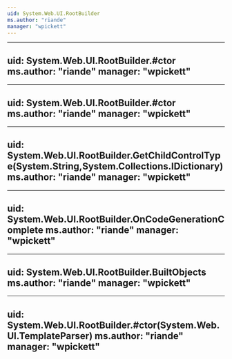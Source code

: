 ```yaml
---
uid: System.Web.UI.RootBuilder
ms.author: "riande"
manager: "wpickett"
---
```


---
uid: System.Web.UI.RootBuilder.#ctor
ms.author: "riande"
manager: "wpickett"
---

---
uid: System.Web.UI.RootBuilder.#ctor
ms.author: "riande"
manager: "wpickett"
---

---
uid: System.Web.UI.RootBuilder.GetChildControlType(System.String,System.Collections.IDictionary)
ms.author: "riande"
manager: "wpickett"
---

---
uid: System.Web.UI.RootBuilder.OnCodeGenerationComplete
ms.author: "riande"
manager: "wpickett"
---

---
uid: System.Web.UI.RootBuilder.BuiltObjects
ms.author: "riande"
manager: "wpickett"
---

---
uid: System.Web.UI.RootBuilder.#ctor(System.Web.UI.TemplateParser)
ms.author: "riande"
manager: "wpickett"
---
